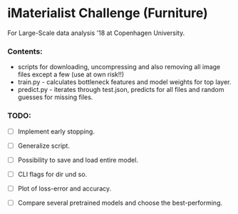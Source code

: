 # iMaterialist Challenge (Furniture)
For Large-Scale data analysis '18 at Copenhagen University.

### Contents:
* scripts for downloading, uncompressing and also removing all image files except a few (use at own risk!!)
* train.py - calculates bottleneck features and model weights for top layer.
* predict.py - iterates through test.json, predicts for all files and random guesses for missing files.

### TODO:
- [ ] Implement early stopping.
- [ ] Generalize script.
- [ ] Possibility to save and load entire model.
- [ ] CLI flags for dir und so.
- [ ] Plot of loss-error and accuracy.
- [ ] Compare several pretrained models and choose the best-performing.

